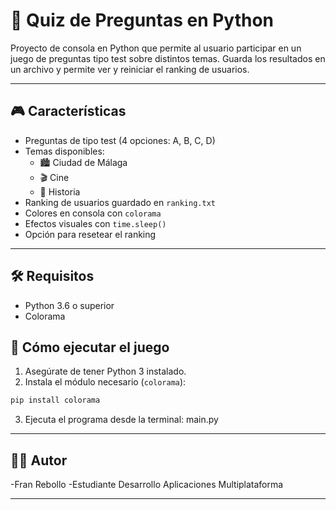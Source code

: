 # 🧠 Quiz de Preguntas en Python

Proyecto de consola en Python que permite al usuario participar en un juego de preguntas tipo test sobre distintos temas. Guarda los resultados en un archivo y permite ver y reiniciar el ranking de usuarios.

---

## 🎮 Características

- Preguntas de tipo test (4 opciones: A, B, C, D)
- Temas disponibles:
  - 🏙️ Ciudad de Málaga
  - 🎬 Cine
  - 📜 Historia
- Ranking de usuarios guardado en `ranking.txt`
- Colores en consola con `colorama`
- Efectos visuales con `time.sleep()`
- Opción para resetear el ranking

---

## 🛠️ Requisitos
- Python 3.6 o superior
- Colorama

## 🚀 Cómo ejecutar el juego

1. Asegúrate de tener Python 3 instalado.
2. Instala el módulo necesario (`colorama`):
```bash
pip install colorama
 ```
 3. Ejecuta el programa desde la terminal: main.py

---

## 🧑‍🦰 Autor

-Fran Rebollo
-Estudiante Desarrollo Aplicaciones Multiplataforma

---

